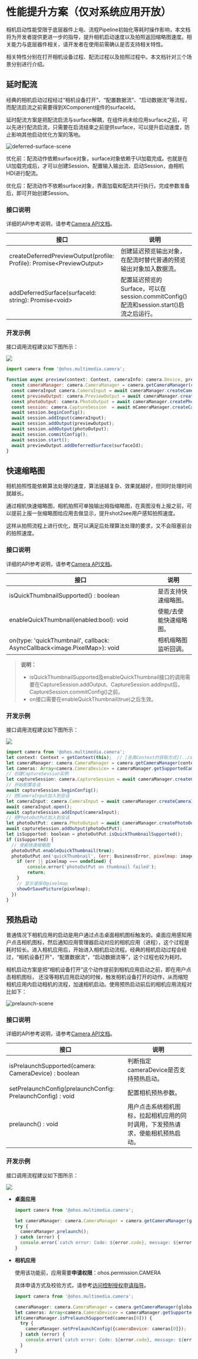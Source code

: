 # 性能提升方案（仅对系统应用开放）

相机启动性能受限于底层器件上电、流程Pipeline初始化等耗时操作影响，本文档将为开发者提供更进一步的指导，提升相机启动速度以及拍照返回缩略图速度。相关能力与底层器件相关，请开发者在使用前需确认是否支持相关特性。

​相关特性分别在打开相机设备过程、配流过程以及拍照过程中。本文档针对三个场景分别进行介绍。

## 延时配流

经典的相机启动过程经过“相机设备打开”、“配置数据流”、“启动数据流”等流程，而配流启流之前需要得到XComponent组件的surfaceId。

延时配流方案是把配流启流与surface解耦，在组件尚未给应用surface之前，可以先进行配流启流，只需要在启流结束之前提供surface，可以提升启动速度，防止影响其他启动优化方案的落地。

![deferred-surface-scene](figures/deferred-surface-scene.png)

优化前：配流动作依赖surface对象，surface对象依赖于UI加载完成。也就是在UI加载完成后，才可以创建Session、配置输入输出流、启动Session，由相机HDI进行配流。

优化后：配流动作不依赖surface对象，界面加载和配流并行执行。完成参数准备后，即可开始创建Session。

### 接口说明

详细的API参考说明，请参考[Camera API文档](../reference/apis/js-apis-camera.md)。

| 接口 | 说明 |
| ---- | ---- |
| createDeferredPreviewOutput(profile: Profile): Promise\<PreviewOutput> | 创建延迟预览输出对象，在配流时替代普通的预览输出对象加入数据流。 |
| addDeferredSurface(surfaceId: string): Promise\<void> | 配置延迟预览的Surface，可以在session.commitConfig()配流和session.start()启流之后运行。 |

### 开发示例

接口调用流程建议如下图所示：

![](figures/deferred-surface-sequence-diagram.png)

```js
import camera from '@ohos.multimedia.camera';

function async preview(context: Context, cameraInfo: camera.Device, previewProfile: camera.Profile, photoProfile: camera.Profile, surfaceId: string): Promise<void> {
  const cameraManager: camera.CameraManager = camera.getCameraManager(context);
  const cameraInput camera.CameraInput = await cameraManager.createCameraInput(cameraInfo);
  const previewOutput: camera.PreviewOutput = await cameraManager.createDeferredPreviewOutput(previewProfile);
  const photoOutput: camera.PhotoOutput = await cameraManager.createPhotoOutput(photoProfile);
  const session: camera.CaptureSession  = await mCameraManager.createCaptureSession();
  await session.beginConfig();
  await session.addInput(cameraInput);
  await session.addOutput(previewOutput);
  await session.addOutput(photoOutput);
  await session.commitConfig();
  await session.start();
  await previewOutput.addDeferredSurface(surfaceId);
}
```

## 快速缩略图

相机拍照性能依赖算法处理的速度，算法链越复杂、效果就越好，但同时处理时间就越长。

通过相机快速缩略图，相机拍照可单独输出拇指缩略图，在真图没有上报之前，可以提前上报一张缩略图给应用去做显示，提升shot2see用户感知拍照速度。

这样从拍照流程上进行优化，既可以满足后处理算法处理的要求，又不会阻塞前台的拍照速度。

### 接口说明

详细的API参考说明，请参考[Camera API文档](../reference/apis/js-apis-camera.md)。

| 接口 | 说明 |
| ---- | ---- |
| isQuickThumbnailSupported() : boolean | 是否支持快速缩略图。 |
| enableQuickThumbnail(enabled:bool): void | 使能/去使能快速缩略图。 |
| on(type: 'quickThumbnail', callback: AsyncCallback\<image.PixelMap>): void | 相机缩略图监听回调。 |

> **说明：**
>
> - isQuickThumbnailSupported及enableQuickThumbnail接口的调用需要在CaptureSession.addOutput、CaptureSession.addInput后，CaptureSession.commitConfig()之前。
> - on接口需要在enableQuickThumbnail(true)之后生效。

### 开发示例

接口调用流程建议如下图所示：

![](figures/quick-thumbnail-sequence-diagram.png)

```js
import camera from '@ohos.multimedia.camera';
let context: Context = getContext(this);  // [各类Context的获取方式](../application-models/application-context-stage.md)
let cameraManager: camera.CameraManager = camera.getCameraManager(context);
let cameras: Array<camera.CameraDevice> = cameraManager.getSupportedCameras();
// 创建CaptureSession实例
let captureSession: camera.CaptureSession = await cameraManager.createCaptureSession();
// 开始配置会话
await captureSession.beginConfig();
// 把CameraInput加入到会话
let cameraInput: camera.CameraInput = await cameraManager.createCameraInput(cameras[0]);
await cameraInput.open();
await captureSession.addInput(cameraInput);
// 把PhotoOutPut加入到会话
let photoOutPut: camera.PhotoOutput = await cameraManager.createPhotoOutput(photoProfile, surfaceId);
await captureSession.addOutput(photoOutPut);
let isSupported: boolean = photoOutPut.isQuickThumbnailSupported();
if (isSupported) {
  // 使能快速缩略图
  photoOutPut.enableQuickThumbnail(true);
  photoOutPut.on('quickThumbnail', (err: BusinessError, pixelmap: image.PixelMap) => {
    if (err || pixelmap === undefined) {
        console.error('photoOutPut on thumbnail failed');
        return;
    }
    // 显示或保存pixelmap
    showOrSavePicture(pixelmap);
  })
}
```

## 预热启动

普通情况下相机应用的启动是用户通过点击桌面相机图标触发的。桌面应用感知用户点击相机图标，然后通知应用管理器启动对应的相机应用（进程），这个过程是耗时较长。进入相机应用后，开始进入相机启动流程。经典的相机启动过程会经过，“相机设备打开”，“配置数据流”，“启动数据流等”，这个过程也较为耗时。

​相机启动方案是把“相机设备打开”这个动作提前到相机应用启动之前，即在用户点击相机图标，
还没等相机应用启动的时候，触发相机设备打开的动作，从而缩短相机应用内启动相机的流程，加速相机启动。使用预热启动前后的相机应用流程对比如下：

![prelaunch-scene](figures/prelaunch-scene.png)

### 接口说明

详细的API参考说明，请参考[Camera API文档](../reference/apis/js-apis-camera.md)。

| 接口 | 说明 |
| ---- | ---- |
| isPrelaunchSupported(camera: CameraDevice) : boolean |  判断指定cameraDevice是否支持预热启动。 |
| setPrelaunchConfig(prelaunchConfig: PrelaunchConfig) : void | 配置相机预热参数。 |
| prelaunch() : void | 用户点击系统相机图标，拉起相机应用的同时调用，下发预热请求，使能相机预热启动。 |

### 开发示例

接口调用流程建议如下图所示：

![](figures/prelaunch-sequence-diagram.png)

- **桌面应用**

  ```js
  import camera from '@ohos.multimedia.camera';

  let cameraManager: camera.CameraManager = camera.getCameraManager(globalThis.abilityContext);
  try {
    cameraManager.prelaunch(); 
  } catch (error) {
    console.error(`catch error: Code: ${error.code}, message: ${error.message}`);
  }
  ```

- **相机应用**

  使用该功能前，应用需要**申请权限**：ohos.permission.CAMERA

  具体申请方式及校验方式，请参考[访问控制授权申请指导](../security/accesstoken-guidelines.md)。

  ```js
  import camera from '@ohos.multimedia.camera';

  cameraManager: camera.CameraManager = camera.getCameraManager(globalThis.abilityContext);
  let cameras: Array<camera.CameraDevice> = cameraManager.getSupportedCameras();
  if(cameraManager.isPrelaunchSupported(cameras[0])) {
    try {
      cameraManager.setPrelaunchConfig({cameraDevice: cameras[0]});
    } catch (error) {
      console.error(`catch error: Code: ${error.code}, message: ${error.message}`);
    }
  }
  ```
